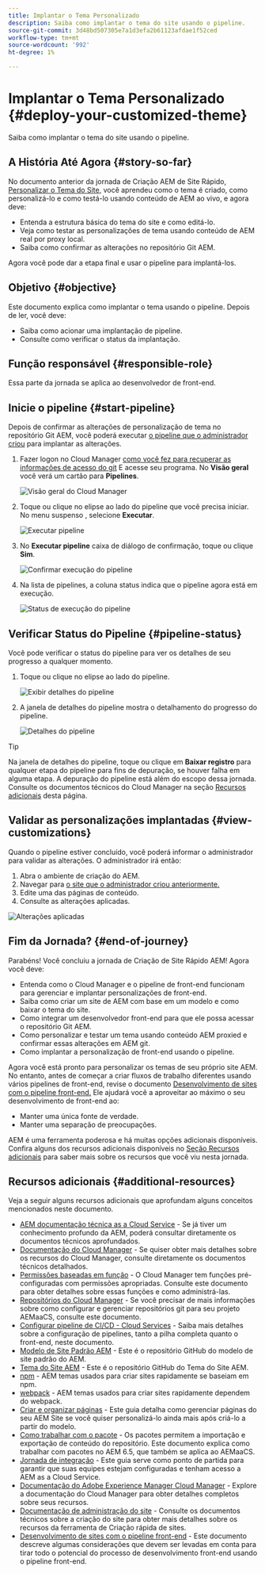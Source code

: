 ```yaml
---
title: Implantar o Tema Personalizado
description: Saiba como implantar o tema do site usando o pipeline.
source-git-commit: 3d48bd507305e7a1d3efa2b61123afdae1f52ced
workflow-type: tm+mt
source-wordcount: '992'
ht-degree: 1%

---
```



# Implantar o Tema Personalizado {#deploy-your-customized-theme}

Saiba como implantar o tema do site usando o pipeline.

## A História Até Agora {#story-so-far}

No documento anterior da jornada de Criação AEM de Site Rápido, [Personalizar o Tema do Site,](customize-theme.md) você aprendeu como o tema é criado, como personalizá-lo e como testá-lo usando conteúdo de AEM ao vivo, e agora deve:

* Entenda a estrutura básica do tema do site e como editá-lo.
* Veja como testar as personalizações de tema usando conteúdo de AEM real por proxy local.
* Saiba como confirmar as alterações no repositório Git AEM.

Agora você pode dar a etapa final e usar o pipeline para implantá-los.

## Objetivo {#objective}

Este documento explica como implantar o tema usando o pipeline. Depois de ler, você deve:

* Saiba como acionar uma implantação de pipeline.
* Consulte como verificar o status da implantação.

## Função responsável {#responsible-role}

Essa parte da jornada se aplica ao desenvolvedor de front-end.

## Inicie o pipeline {#start-pipeline}

Depois de confirmar as alterações de personalização de tema no repositório Git AEM, você poderá executar [o pipeline que o administrador criou](pipeline-setup.md) para implantar as alterações.

1. Fazer logon no Cloud Manager [como você fez para recuperar as informações de acesso do git](retrieve-access.md) E acesse seu programa. No **Visão geral** você verá um cartão para **Pipelines**.

   ![Visão geral do Cloud Manager](assets/cloud-manager-overview.png)

1. Toque ou clique no elipse ao lado do pipeline que você precisa iniciar. No menu suspenso , selecione **Executar**.

   ![Executar pipeline](assets/run-pipeline.png)

1. No **Executar pipeline** caixa de diálogo de confirmação, toque ou clique **Sim**.

   ![Confirmar execução do pipeline](assets/pipeline-confirm.png)

1. Na lista de pipelines, a coluna status indica que o pipeline agora está em execução.

   ![Status de execução do pipeline](assets/pipeline-running.png)

## Verificar Status do Pipeline {#pipeline-status}

Você pode verificar o status do pipeline para ver os detalhes de seu progresso a qualquer momento.

1. Toque ou clique no elipse ao lado do pipeline.

   ![Exibir detalhes do pipeline](assets/view-pipeline-details.png)

1. A janela de detalhes do pipeline mostra o detalhamento do progresso do pipeline.

   ![Detalhes do pipeline](assets/pipeline-details.png)

>[!TIP]
>
>Na janela de detalhes do pipeline, toque ou clique em **Baixar registro** para qualquer etapa do pipeline para fins de depuração, se houver falha em alguma etapa. A depuração do pipeline está além do escopo dessa jornada. Consulte os documentos técnicos do Cloud Manager na seção [Recursos adicionais](#additional-resources) desta página.

## Validar as personalizações implantadas {#view-customizations}

Quando o pipeline estiver concluído, você poderá informar o administrador para validar as alterações. O administrador irá então:

1. Abra o ambiente de criação do AEM.
1. Navegar para [o site que o administrador criou anteriormente.](create-site.md)
1. Edite uma das páginas de conteúdo.
1. Consulte as alterações aplicadas.

![Alterações aplicadas](assets/changes-applied.png)

## Fim da Jornada? {#end-of-journey}

Parabéns! Você concluiu a jornada de Criação de Site Rápido AEM! Agora você deve:

* Entenda como o Cloud Manager e o pipeline de front-end funcionam para gerenciar e implantar personalizações de front-end.
* Saiba como criar um site de AEM com base em um modelo e como baixar o tema do site.
* Como integrar um desenvolvedor front-end para que ele possa acessar o repositório Git AEM.
* Como personalizar e testar um tema usando conteúdo AEM proxied e confirmar essas alterações em AEM git.
* Como implantar a personalização de front-end usando o pipeline.

Agora você está pronto para personalizar os temas de seu próprio site AEM. No entanto, antes de começar a criar fluxos de trabalho diferentes usando vários pipelines de front-end, revise o documento [Desenvolvimento de sites com o pipeline front-end.](/help/implementing/developing/introduction/developing-with-front-end-pipelines.md) Ele ajudará você a aproveitar ao máximo o seu desenvolvimento de front-end ao:

* Manter uma única fonte de verdade.
* Manter uma separação de preocupações.

AEM é uma ferramenta poderosa e há muitas opções adicionais disponíveis. Confira alguns dos recursos adicionais disponíveis no [Seção Recursos adicionais](#additional-resources) para saber mais sobre os recursos que você viu nesta jornada.

## Recursos adicionais {#additional-resources}

Veja a seguir alguns recursos adicionais que aprofundam alguns conceitos mencionados neste documento.

* [AEM documentação técnica as a Cloud Service](https://experienceleague.adobe.com/docs/experience-manager-cloud-service.html?lang=pt-BR) - Se já tiver um conhecimento profundo da AEM, poderá consultar diretamente os documentos técnicos aprofundados.
* [Documentação do Cloud Manager](https://experienceleague.adobe.com/docs/experience-manager-cloud-service/onboarding/onboarding-concepts/cloud-manager-introduction.html) - Se quiser obter mais detalhes sobre os recursos do Cloud Manager, consulte diretamente os documentos técnicos detalhados.
* [Permissões baseadas em função](https://experienceleague.adobe.com/docs/experience-manager-cloud-manager/using/requirements/role-based-permissions.html) - O Cloud Manager tem funções pré-configuradas com permissões apropriadas. Consulte este documento para obter detalhes sobre essas funções e como administrá-las.
* [Repositórios do Cloud Manager](/help/implementing/cloud-manager/managing-code/cloud-manager-repositories.md) - Se você precisar de mais informações sobre como configurar e gerenciar repositórios git para seu projeto AEMaaCS, consulte este documento.
* [Configurar pipeline de CI/CD - Cloud Services](/help/implementing/cloud-manager/configuring-pipelines/introduction-ci-cd-pipelines.md) - Saiba mais detalhes sobre a configuração de pipelines, tanto a pilha completa quanto o front-end, neste documento.
* [Modelo de Site Padrão AEM](https://github.com/adobe/aem-site-template-standard) - Este é o repositório GitHub do modelo de site padrão do AEM.
* [Tema do Site AEM](https://github.com/adobe/aem-site-template-standard-theme-e2e) - Este é o repositório GitHub do Tema do Site AEM.
* [npm](https://www.npmjs.com) - AEM temas usados para criar sites rapidamente se baseiam em npm.
* [webpack](https://webpack.js.org) - AEM temas usados para criar sites rapidamente dependem do webpack.
* [Criar e organizar páginas](/help/sites-cloud/authoring/fundamentals/organizing-pages.md) - Este guia detalha como gerenciar páginas do seu AEM Site se você quiser personalizá-lo ainda mais após criá-lo a partir do modelo.
* [Como trabalhar com o pacote](/help/implementing/developing/tools/package-manager.md) - Os pacotes permitem a importação e exportação de conteúdo do repositório. Este documento explica como trabalhar com pacotes no AEM 6.5, que também se aplica ao AEMaaCS.
* [Jornada de integração](/help/journey-onboarding/home.md) - Este guia serve como ponto de partida para garantir que suas equipes estejam configuradas e tenham acesso a AEM as a Cloud Service.
* [Documentação do Adobe Experience Manager Cloud Manager](https://experienceleague.adobe.com/docs/experience-manager-cloud-manager/using/introduction-to-cloud-manager.html?lang=pt-BR) - Explore a documentação do Cloud Manager para obter detalhes completos sobre seus recursos.
* [Documentação de administração do site](/help/sites-cloud/administering/site-creation/create-site.md) - Consulte os documentos técnicos sobre a criação do site para obter mais detalhes sobre os recursos da ferramenta de Criação rápida de sites.
* [Desenvolvimento de sites com o pipeline front-end](/help/implementing/developing/introduction/developing-with-front-end-pipelines.md) - Este documento descreve algumas considerações que devem ser levadas em conta para tirar todo o potencial do processo de desenvolvimento front-end usando o pipeline front-end.
